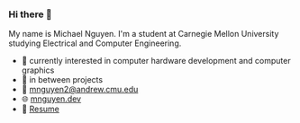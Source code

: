 ### Hi there 👋
My name is Michael Nguyen. I'm a student at Carnegie Mellon University studying Electrical and Computer Engineering.  
- :rocket: currently interested in computer hardware development and computer graphics
- :telescope: in between projects
- :email: [mnguyen2@andrew.cmu.edu](mailto:mnguyen2@andrew.cmu.edu)
- :globe_with_meridians: [mnguyen.dev](https://mnguyen.dev)
- :page_facing_up: [Resume](https://mnguyen.dev/documents/mnguyen_resume.pdf)

<!--
**Sumguy31/sumguy31** is a ✨ _special_ ✨ repository because its `README.md` (this file) appears on your GitHub profile.

Here are some ideas to get you started:

- 🔭 I’m currently working on ...
- 🌱 I’m currently learning ...
- 👯 I’m looking to collaborate on ...
- 🤔 I’m looking for help with ...
- 💬 Ask me about ...
- 📫 How to reach me: ...
- 😄 Pronouns: ...
- ⚡ Fun fact: ...
-->
